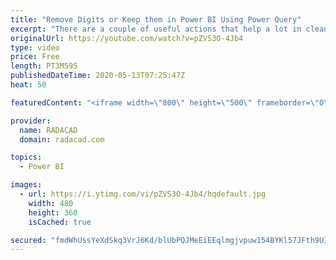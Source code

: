 ```yaml
---
title: "Remove Digits or Keep them in Power BI Using Power Query"
excerpt: "There are a couple of useful actions that help a lot in cleaning data; removing digits, or keeping digits and removing everything else. In this short video, I’ll explain a simple method to do that using Power Query. Codes are in my blog article here: https://radacad.com/remove-digits-or-keep-them-in-power-bi-using-power-query"
originalUrl: https://youtube.com/watch?v=pZVS3O-4Jb4
type: video
price: Free
length: PT3M59S
publishedDateTime: 2020-05-13T07:25:47Z
heat: 50

featuredContent: "<iframe width=\"800\" height=\"500\" frameborder=\"0\" src=\"https://www.youtube.com/embed/pZVS3O-4Jb4\" allow=\"accelerometer; autoplay; encrypted-media; gyroscope; picture-in-picture\" allowfullscreen></iframe>"

provider:
  name: RADACAD
  domain: radacad.com

topics:
  - Power BI

images:
  - url: https://i.ytimg.com/vi/pZVS3O-4Jb4/hqdefault.jpg
    width: 480
    height: 360
    isCached: true

secured: "fmdWhUssYeXdSkq3VrJ6Kd/blUbPQJMeEiEEqlmgjvpuw154BYKl57JFth9UI8s/XVxvIzbIU5rtD3f0qcRU06XhNkegUGCHWFKAqFBfNMes4K7u8RQooFeYOIz1wXjVXjXK3JLDIlgu8EcDo7W+XVkWj2X+ZTkMPbzyMj8oNb9KTyi4puYZ5z9D2JpP6NnQnv4eu2FUPMgoz86jMvzFIiVgdf1PZ1SYH5/wH2EqWa6dKEA/gBEK/gCdw5xZCyjUhxLQ58l+Q9D/9eNopkxwKThvQ9ZMg2oNsfsjCpLgwC0hW/STW/STOmKlsRpyEwDiPnr1jXJHRCC8M4v+KWR1jzRzLVDjOF6eJc0mUHUSmAqKFP2yyMgwJjT44+IOvGDERQhpK14YjkDA7aDvdzHwICiMeSxX5D+/q0vFwYOjPv0=;28uD+b7NOAsyqRQB/Ua4Cw=="
---
```


